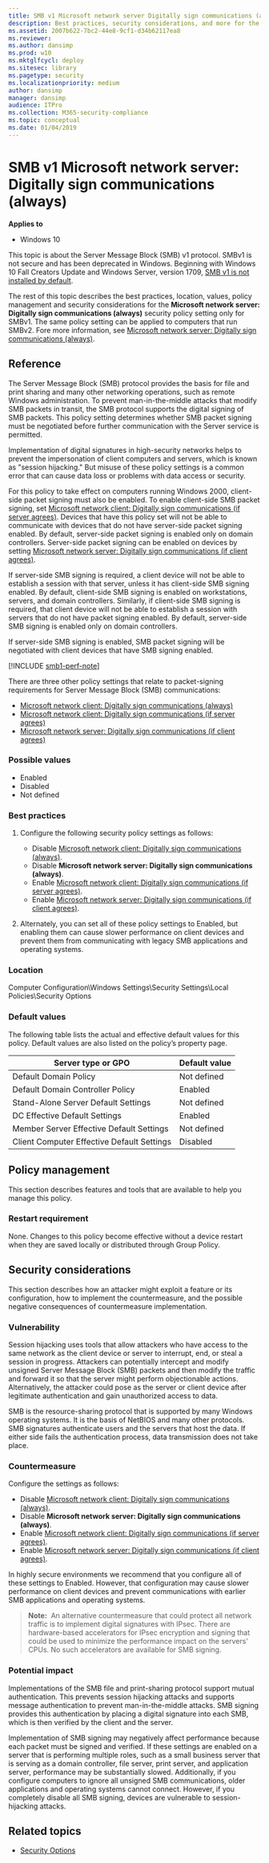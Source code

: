 ```yaml
---
title: SMB v1 Microsoft network server Digitally sign communications (always) (Windows 10)
description: Best practices, security considerations, and more for the  security policy setting, Microsoft network server Digitally sign communications (always).
ms.assetid: 2007b622-7bc2-44e8-9cf1-d34b62117ea8
ms.reviewer:
ms.author: dansimp
ms.prod: w10
ms.mktglfcycl: deploy
ms.sitesec: library
ms.pagetype: security
ms.localizationpriority: medium
author: dansimp
manager: dansimp
audience: ITPro
ms.collection: M365-security-compliance
ms.topic: conceptual
ms.date: 01/04/2019
---
```


# SMB v1 Microsoft network server: Digitally sign communications (always)

**Applies to**
-   Windows 10

This topic is about the Server Message Block (SMB) v1 protocol. SMBv1 is not secure and has been deprecated in Windows. Beginning with Windows 10 Fall Creators Update and Windows Server, version 1709, [SMB v1 is not installed by default](https://support.microsoft.com/help/4034314/smbv1-is-not-installed-by-default-in-windows).

The rest of this topic describes the best practices, location, values, policy management and security considerations for the **Microsoft network server: Digitally sign communications (always)** security policy setting only for SMBv1. The same policy setting can be applied to computers that run SMBv2. Fore more information, see [Microsoft network server: Digitally sign communications (always)](microsoft-network-server-digitally-sign-communications-always.md).

## Reference

The Server Message Block (SMB) protocol provides the basis for file and print sharing and many other networking operations, such as remote Windows administration. To prevent man-in-the-middle attacks that modify SMB packets in transit, the SMB protocol supports the digital signing of SMB packets.
This policy setting determines whether SMB packet signing must be negotiated before further communication with the Server service is permitted.

Implementation of digital signatures in high-security networks helps to prevent the impersonation of client computers and servers, which is known as "session hijacking." But misuse of these policy settings is a common error that can cause data loss or problems with data access or security.

For this policy to take effect on computers running Windows 2000, client-side packet signing must also be enabled. To enable client-side SMB packet signing, set [Microsoft network client: Digitally sign communications (if server agrees)](smbv1-microsoft-network-client-digitally-sign-communications-if-server-agrees.md). Devices that have this policy set will not be able to communicate with devices that do not have server-side packet signing enabled. By default, server-side packet signing is enabled only on domain controllers. Server-side packet signing can be enabled on devices by setting [Microsoft network server: Digitally sign communications (if client agrees)](smbv1-microsoft-network-server-digitally-sign-communications-if-client-agrees.md).

If server-side SMB signing is required, a client device will not be able to establish a session with that server, unless it has client-side SMB signing enabled. By default, client-side SMB signing is enabled on workstations, servers, and domain controllers. Similarly, if client-side SMB signing is required, that client device will not be able to establish a session with servers that do not have packet signing enabled. By default, server-side SMB signing is enabled only on domain controllers.

If server-side SMB signing is enabled, SMB packet signing will be negotiated with client devices that have SMB signing enabled.

[!INCLUDE [smb1-perf-note](includes/smb1-perf-note.md)]

There are three other policy settings that relate to packet-signing requirements for Server Message Block (SMB) communications:

-   [Microsoft network client: Digitally sign communications (always)](smbv1-microsoft-network-client-digitally-sign-communications-always.md)
-   [Microsoft network client: Digitally sign communications (if server agrees)](smbv1-microsoft-network-client-digitally-sign-communications-if-server-agrees.md)
-   [Microsoft network server: Digitally sign communications (if client agrees)](smbv1-microsoft-network-server-digitally-sign-communications-if-client-agrees.md)

### Possible values

-   Enabled
-   Disabled
-   Not defined

### Best practices

1.  Configure the following security policy settings as follows:

    -   Disable [Microsoft network client: Digitally sign communications (always)](smbv1-microsoft-network-client-digitally-sign-communications-always.md).
    -   Disable **Microsoft network server: Digitally sign communications (always)**.
    -   Enable [Microsoft network client: Digitally sign communications (if server agrees)](smbv1-microsoft-network-client-digitally-sign-communications-if-server-agrees.md).
    -   Enable [Microsoft network server: Digitally sign communications (if client agrees)](smbv1-microsoft-network-server-digitally-sign-communications-if-client-agrees.md).

2.  Alternately, you can set all of these policy settings to Enabled, but enabling them can cause slower performance on client devices and prevent them from communicating with legacy SMB applications and operating systems.

### Location

Computer Configuration\\Windows Settings\\Security Settings\\Local Policies\\Security Options

### Default values

The following table lists the actual and effective default values for this policy. Default values are also listed on the policy’s property page.

| Server type or GPO | Default value |
| - | - |
| Default Domain Policy| Not defined|
| Default Domain Controller Policy | Enabled|
| Stand-Alone Server Default Settings | Not defined|
| DC Effective Default Settings | Enabled|
| Member Server Effective Default Settings| Not defined|
| Client Computer Effective Default Settings | Disabled|

## Policy management

This section describes features and tools that are available to help you manage this policy.

### Restart requirement

None. Changes to this policy become effective without a device restart when they are saved locally or distributed through Group Policy.

## Security considerations

This section describes how an attacker might exploit a feature or its configuration, how to implement the countermeasure, and the possible negative consequences of countermeasure implementation.

### Vulnerability

Session hijacking uses tools that allow attackers who have access to the same network as the client device or server to interrupt, end, or steal a session in progress. Attackers can potentially intercept and modify unsigned Server Message Block (SMB) packets and then modify the traffic and forward it so that the server might perform objectionable actions. Alternatively, the attacker could pose as the server or client device after legitimate authentication and gain unauthorized access to data.

SMB is the resource-sharing protocol that is supported by many Windows operating systems. It is the basis of NetBIOS and many other protocols. SMB signatures authenticate users and the servers that host the data. If either side fails the authentication process, data transmission does not take place.

### Countermeasure

Configure the settings as follows:

-   Disable [Microsoft network client: Digitally sign communications (always)](smbv1-microsoft-network-client-digitally-sign-communications-always.md).
-   Disable **Microsoft network server: Digitally sign communications (always)**.
-   Enable [Microsoft network client: Digitally sign communications (if server agrees)](smbv1-microsoft-network-client-digitally-sign-communications-if-server-agrees.md).
-   Enable [Microsoft network server: Digitally sign communications (if client agrees)](smbv1-microsoft-network-server-digitally-sign-communications-if-client-agrees.md).

In highly secure environments we recommend that you configure all of these settings to Enabled. However, that configuration may cause slower performance on client devices and prevent communications with earlier SMB applications and operating systems.

>**Note:**  An alternative countermeasure that could protect all network traffic is to implement digital signatures with IPsec. There are hardware-based accelerators for IPsec encryption and signing that could be used to minimize the performance impact on the servers' CPUs. No such accelerators are available for SMB signing.

### Potential impact

Implementations of the SMB file and print-sharing protocol support mutual authentication. This prevents session hijacking attacks and supports message authentication to prevent man-in-the-middle attacks. SMB signing provides this authentication by placing a digital signature into each SMB, which is then verified by the client and the server.

Implementation of SMB signing may negatively affect performance because each packet must be signed and verified. If these settings are enabled on a server that is performing multiple roles, such as a small business server that is serving as a domain controller, file server, print server, and application server, performance may be substantially slowed. Additionally, if you configure computers to ignore all unsigned SMB communications, older applications and operating systems cannot connect. However, if you completely disable all SMB signing, devices are vulnerable to session-hijacking attacks.

## Related topics

- [Security Options](security-options.md)
